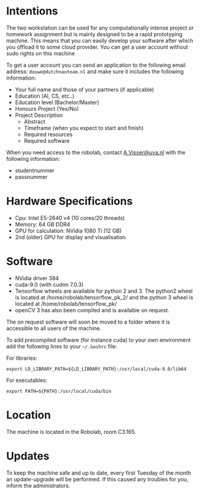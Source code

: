 # Intentions
The two workstation can be used for any computationally intense project or homework assignment but is mainly designed to be a rapid prototyping machine. This means that you can easily develop your software after which you offload it to some cloud provider. You can get a user account without sudo rights on this machine 

To get a user account you can send an application to the following email address: `douwe@dutchnaoteam.nl` and make sure it includes the following information:

* Your full name and those of your partners (if applicable) 
* Education (AI, CS, etc..)
* Education level (Bachelor/Master)
* Honours Project (Yes/No)
* Project Description 
    * Abstract
    * Timeframe (when you expect to start and finish)
    * Required resources
    * Required software
    
When you need access to the robolab, contact A.Visser@uva.nl with the following information:
* studentnummer
* passnummer


# Hardware Specifications
* Cpu: Intel E5-2640 v4 (10 cores/20 threads)
* Memory: 64 GB DDR4 
* GPU for calculation: NVidia 1080 Ti (12 GB)
* 2nd (older) GPU for display and visualisation

# Software
* NVidia driver 384
* cuda-9.0 (with cudnn 7.0.3)
* Tensorflow wheels are available for python 2 and 3. The python2 wheel is located at /home/robolab/tensorflow_pk_2/ and the python 3 wheel is located at /home/robolab/tensorflow_pk/
* openCV 3 has also been compiled and is available on request. 

The on request software will soon be moved to a folder where it is accessible to all users of the machine.

To add precompiled software (for instance cuda) to your own environment add the following lines to your `~/.bashrc` file:

For libraries:
```
export LD_LIBRARY_PATH=${LD_LIBRARY_PATH}:/usr/local/cuda-9.0/lib64
```

For executables:
```
export PATH=${PATH}:/usr/local/cuda/bin
```
# Location
The machine is located in the Robolab, room C3.165.

# Updates
To keep the machine safe and up to date, every first Tuesday of the month an update-upgrade will be performed. If this caused any troubles for you, inform the administrators.

